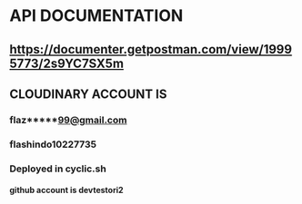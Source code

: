 # API DOCUMENTATION
## https://documenter.getpostman.com/view/19995773/2s9YC7SX5m

## CLOUDINARY ACCOUNT IS
### flaz*****99@gmail.com
### flashindo10227735


### Deployed in cyclic.sh
#### github account is devtestori2

